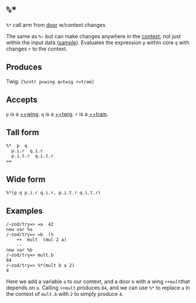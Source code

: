 `%*`
============================

`%*` call arm from [door]() w/context changes

The same as `%~` but can make changes anywhere in the
[context](), not just within the input data ([sample]()).
Evaluates the expression `p` within core `q` with changes `r` to
the context.

Produces
--------

Twig: `[%cntr p=wing q=twig r=tram]`

Accepts
-------

`p` is a [++wing](). `q` is a [++twig](). `r` is a [++tram]().

Tall form
---------

    %*  p  q
      p.i.r  q.i.r
      p.i.t.r  q.i.t.r
    ==

Wide form
---------

    %*(p q p.i.r q.i.r, p.i.t.r q.i.t.r)

Examples
--------

    /~zod/try=> =a  42
    new var %a
    /~zod/try=> =b  |%
        ++  mult  (mul 2 a)
        --
    new var %b
    /~zod/try=> mult.b
    84
    /~zod/try=> %*(mult b a 2)
    4

Here we add a variable `a` to our context, and a door `b` with a wing
`++mult`that depends on `a`. Calling `++mult` produces `84`, and we can
use `%*` to replace `a` in the context of `mult.b` with `2` to simply
produce `4`.
